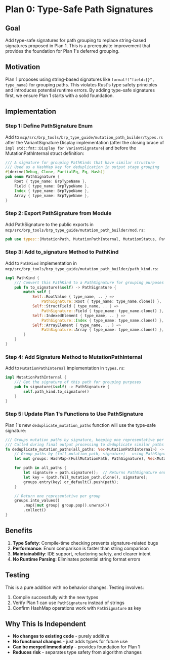 # Plan 0: Type-Safe Path Signatures

## Goal
Add type-safe signatures for path grouping to replace string-based signatures proposed in Plan 1. This is a prerequisite improvement that provides the foundation for Plan 1's deferred grouping.

## Motivation
Plan 1 proposes using string-based signatures like `format!("field:{}", type_name)` for grouping paths. This violates Rust's type safety principles and introduces potential runtime errors. By adding type-safe signatures first, we ensure Plan 1 starts with a solid foundation.

## Implementation

### Step 1: Define PathSignature Enum

Add to `mcp/src/brp_tools/brp_type_guide/mutation_path_builder/types.rs` after the VariantSignature Display implementation (after the closing brace of `impl std::fmt::Display for VariantSignature`) and before the MutationPathInternal struct definition:

```rust
/// A signature for grouping PathKinds that have similar structure
/// Used as a HashMap key for deduplication in output stage grouping
#[derive(Debug, Clone, PartialEq, Eq, Hash)]
pub enum PathSignature {
    Root { type_name: BrpTypeName },
    Field { type_name: BrpTypeName },
    Index { type_name: BrpTypeName },
    Array { type_name: BrpTypeName },
}
```

### Step 2: Export PathSignature from Module

Add PathSignature to the public exports in `mcp/src/brp_tools/brp_type_guide/mutation_path_builder/mod.rs`:

```rust
pub use types::{MutationPath, MutationPathInternal, MutationStatus, PathAction, PathSignature};
```

### Step 3: Add to_signature Method to PathKind

Add to `PathKind` implementation in `mcp/src/brp_tools/brp_type_guide/mutation_path_builder/path_kind.rs`:

```rust
impl PathKind {
    /// Convert this PathKind to a PathSignature for grouping purposes
    pub fn to_signature(&self) -> PathSignature {
        match self {
            Self::RootValue { type_name, .. } =>
                PathSignature::Root { type_name: type_name.clone() },
            Self::StructField { type_name, .. } =>
                PathSignature::Field { type_name: type_name.clone() },
            Self::IndexedElement { type_name, .. } =>
                PathSignature::Index { type_name: type_name.clone() },
            Self::ArrayElement { type_name, .. } =>
                PathSignature::Array { type_name: type_name.clone() },
        }
    }
}
```

### Step 4: Add Signature Method to MutationPathInternal

Add to `MutationPathInternal` implementation in `types.rs`:

```rust
impl MutationPathInternal {
    /// Get the signature of this path for grouping purposes
    pub fn signature(&self) -> PathSignature {
        self.path_kind.to_signature()
    }
}
```

### Step 5: Update Plan 1's Functions to Use PathSignature

Plan 1's new `deduplicate_mutation_paths` function will use the type-safe signature:

```rust
/// Groups mutation paths by signature, keeping one representative per group
/// Called during final output processing to deduplicate similar paths
fn deduplicate_mutation_paths(all_paths: Vec<MutationPathInternal>) -> Vec<MutationPathInternal> {
    // Group paths by (full_mutation_path, signature) - using PathSignature enum
    let mut groups: HashMap<(FullMutationPath, PathSignature), Vec<MutationPathInternal>> = HashMap::new();

    for path in all_paths {
        let signature = path.signature();  // Returns PathSignature enum
        let key = (path.full_mutation_path.clone(), signature);
        groups.entry(key).or_default().push(path);
    }

    // Return one representative per group
    groups.into_values()
        .map(|mut group| group.pop().unwrap())
        .collect()
}
```

## Benefits

1. **Type Safety**: Compile-time checking prevents signature-related bugs
2. **Performance**: Enum comparison is faster than string comparison
3. **Maintainability**: IDE support, refactoring safety, and clearer intent
4. **No Runtime Parsing**: Eliminates potential string format errors

## Testing

This is a pure addition with no behavior changes. Testing involves:
1. Compile successfully with the new types
2. Verify Plan 1 can use `PathSignature` instead of strings
3. Confirm HashMap operations work with `PathSignature` as key

## Why This Is Independent

- **No changes to existing code** - purely additive
- **No functional changes** - just adds types for future use
- **Can be merged immediately** - provides foundation for Plan 1
- **Reduces risk** - separates type safety from algorithm changes